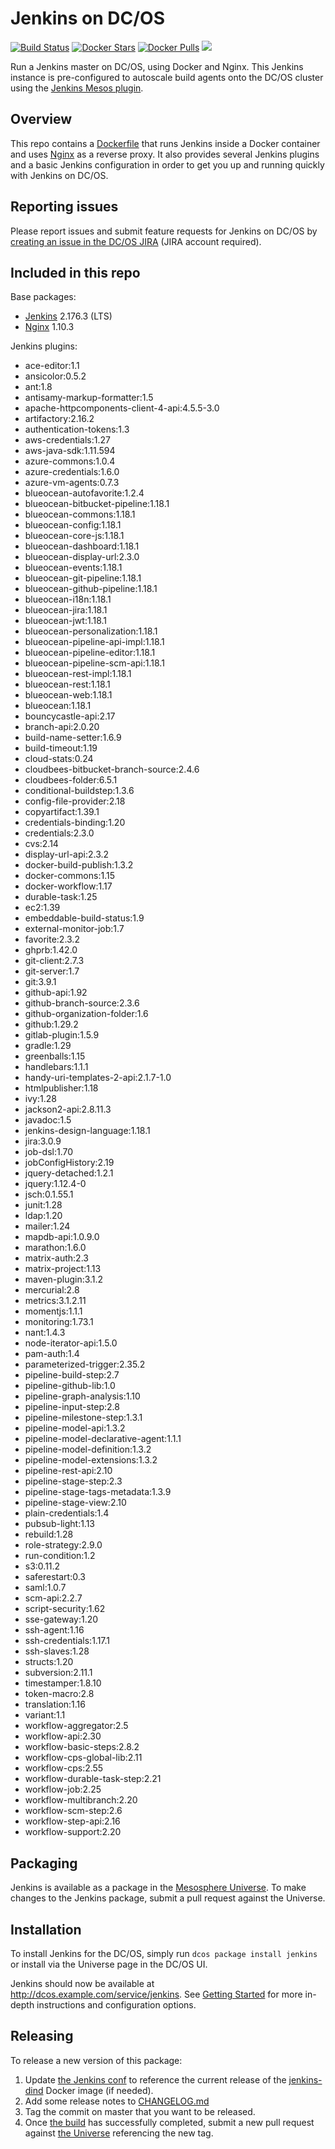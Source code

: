 # Jenkins on DC/OS
[![Build Status](https://jenkins.mesosphere.com/service/jenkins/buildStatus/icon?job=Jenkins/public-jenkins-dcos-master)](https://jenkins.mesosphere.com/service/jenkins/view/Velocity/job/Jenkins/job/public-jenkins-dcos-master/)
[![Docker Stars](https://img.shields.io/docker/stars/mesosphere/jenkins.svg)][docker-hub]
[![Docker Pulls](https://img.shields.io/docker/pulls/mesosphere/jenkins.svg)][docker-hub]
[![](https://images.microbadger.com/badges/image/mesosphere/jenkins.svg)](http://microbadger.com/images/mesosphere/jenkins "Get your own image badge on microbadger.com")

Run a Jenkins master on DC/OS, using Docker and Nginx. This Jenkins instance is pre-configured to autoscale build agents onto the DC/OS cluster using the [Jenkins Mesos plugin][mesos-plugin].

## Overview
This repo contains a [Dockerfile](Dockerfile) that runs Jenkins inside a Docker
container and uses [Nginx][nginx-home] as a reverse proxy. It also provides
several Jenkins plugins and a basic Jenkins configuration in order to get you
up and running quickly with Jenkins on DC/OS.

## Reporting issues

Please report issues and submit feature requests for Jenkins on DC/OS by [creating an issue in the DC/OS JIRA][dcos-jira] (JIRA account required).

## Included in this repo
Base packages:
  * [Jenkins][jenkins-home] 2.176.3 (LTS)
  * [Nginx][nginx-home] 1.10.3

Jenkins plugins:
  * ace-editor:1.1
  * ansicolor:0.5.2
  * ant:1.8
  * antisamy-markup-formatter:1.5
  * apache-httpcomponents-client-4-api:4.5.5-3.0
  * artifactory:2.16.2
  * authentication-tokens:1.3
  * aws-credentials:1.27
  * aws-java-sdk:1.11.594
  * azure-commons:1.0.4
  * azure-credentials:1.6.0
  * azure-vm-agents:0.7.3
  * blueocean-autofavorite:1.2.4
  * blueocean-bitbucket-pipeline:1.18.1
  * blueocean-commons:1.18.1
  * blueocean-config:1.18.1
  * blueocean-core-js:1.18.1
  * blueocean-dashboard:1.18.1
  * blueocean-display-url:2.3.0
  * blueocean-events:1.18.1
  * blueocean-git-pipeline:1.18.1
  * blueocean-github-pipeline:1.18.1
  * blueocean-i18n:1.18.1
  * blueocean-jira:1.18.1
  * blueocean-jwt:1.18.1
  * blueocean-personalization:1.18.1
  * blueocean-pipeline-api-impl:1.18.1
  * blueocean-pipeline-editor:1.18.1
  * blueocean-pipeline-scm-api:1.18.1
  * blueocean-rest-impl:1.18.1
  * blueocean-rest:1.18.1
  * blueocean-web:1.18.1
  * blueocean:1.18.1
  * bouncycastle-api:2.17
  * branch-api:2.0.20
  * build-name-setter:1.6.9
  * build-timeout:1.19
  * cloud-stats:0.24
  * cloudbees-bitbucket-branch-source:2.4.6
  * cloudbees-folder:6.5.1
  * conditional-buildstep:1.3.6
  * config-file-provider:2.18
  * copyartifact:1.39.1
  * credentials-binding:1.20
  * credentials:2.3.0
  * cvs:2.14
  * display-url-api:2.3.2
  * docker-build-publish:1.3.2
  * docker-commons:1.15
  * docker-workflow:1.17
  * durable-task:1.25
  * ec2:1.39
  * embeddable-build-status:1.9
  * external-monitor-job:1.7
  * favorite:2.3.2
  * ghprb:1.42.0
  * git-client:2.7.3
  * git-server:1.7
  * git:3.9.1
  * github-api:1.92
  * github-branch-source:2.3.6
  * github-organization-folder:1.6
  * github:1.29.2
  * gitlab-plugin:1.5.9
  * gradle:1.29
  * greenballs:1.15
  * handlebars:1.1.1
  * handy-uri-templates-2-api:2.1.7-1.0
  * htmlpublisher:1.18
  * ivy:1.28
  * jackson2-api:2.8.11.3
  * javadoc:1.5
  * jenkins-design-language:1.18.1
  * jira:3.0.9
  * job-dsl:1.70
  * jobConfigHistory:2.19
  * jquery-detached:1.2.1
  * jquery:1.12.4-0
  * jsch:0.1.55.1
  * junit:1.28
  * ldap:1.20
  * mailer:1.24
  * mapdb-api:1.0.9.0
  * marathon:1.6.0
  * matrix-auth:2.3
  * matrix-project:1.13
  * maven-plugin:3.1.2
  * mercurial:2.8
  * metrics:3.1.2.11
  * momentjs:1.1.1
  * monitoring:1.73.1
  * nant:1.4.3
  * node-iterator-api:1.5.0
  * pam-auth:1.4
  * parameterized-trigger:2.35.2
  * pipeline-build-step:2.7
  * pipeline-github-lib:1.0
  * pipeline-graph-analysis:1.10
  * pipeline-input-step:2.8
  * pipeline-milestone-step:1.3.1
  * pipeline-model-api:1.3.2
  * pipeline-model-declarative-agent:1.1.1
  * pipeline-model-definition:1.3.2
  * pipeline-model-extensions:1.3.2
  * pipeline-rest-api:2.10
  * pipeline-stage-step:2.3
  * pipeline-stage-tags-metadata:1.3.9
  * pipeline-stage-view:2.10
  * plain-credentials:1.4
  * pubsub-light:1.13
  * rebuild:1.28
  * role-strategy:2.9.0
  * run-condition:1.2
  * s3:0.11.2
  * saferestart:0.3
  * saml:1.0.7
  * scm-api:2.2.7
  * script-security:1.62
  * sse-gateway:1.20
  * ssh-agent:1.16
  * ssh-credentials:1.17.1
  * ssh-slaves:1.28
  * structs:1.20
  * subversion:2.11.1
  * timestamper:1.8.10
  * token-macro:2.8
  * translation:1.16
  * variant:1.1
  * workflow-aggregator:2.5
  * workflow-api:2.30
  * workflow-basic-steps:2.8.2
  * workflow-cps-global-lib:2.11
  * workflow-cps:2.55
  * workflow-durable-task-step:2.21
  * workflow-job:2.25
  * workflow-multibranch:2.20
  * workflow-scm-step:2.6
  * workflow-step-api:2.16
  * workflow-support:2.20

## Packaging
Jenkins is available as a package in the [Mesosphere Universe][universe].
To make changes to the Jenkins package, submit a pull request against the
Universe.

## Installation

To install Jenkins for the DC/OS, simply run `dcos package install jenkins` or install via the Universe page in the DC/OS UI.

Jenkins should now be available at <http://dcos.example.com/service/jenkins>.
See [Getting Started][getting-started] for more in-depth instructions and
configuration options.

## Releasing
To release a new version of this package:

  1. Update [the Jenkins conf][jenkins-conf] to reference the current release of
  the [jenkins-dind][jenkins-dind] Docker image (if needed).
  2. Add some release notes to [CHANGELOG.md](CHANGELOG.md)
  3. Tag the commit on master that you want to be released.
  4. Once [the build][jenkins-build] has successfully completed, submit a new
  pull request against [the Universe][universe] referencing the new tag.

[dcos-jira]: https://jira.mesosphere.com/secure/CreateIssueDetails!init.jspa?pid=14110&issuetype=3
[docker-hub]: https://hub.docker.com/r/mesosphere/jenkins
[getting-started]: https://docs.mesosphere.com/service-docs/jenkins/quickstart/
[jenkins-conf]: /conf/jenkins/config.xml
[jenkins-dind]: https://github.com/mesosphere/jenkins-dind-agent
[jenkins-home]: https://jenkins-ci.org/
[mesos-plugin]: https://github.com/jenkinsci/mesos-plugin
[nginx-home]: http://nginx.org/en/
[jenkins-build]: https://jenkins.mesosphere.com/service/jenkins/job/public-jenkins-dcos-master/
[universe]: https://github.com/mesosphere/universe
